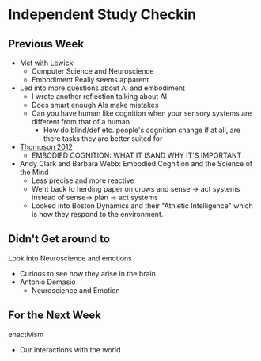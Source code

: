 # Independent Study Checkin 

## Previous Week 

- Met with Lewicki 
  - Computer Science and Neuroscience 
  - Embodiment Really seems apparent 
- Led into more questions about AI and embodiment 
  - I wrote another reflection talking about AI 
  - Does smart enough AIs make mistakes 
  - Can you have human like cognition when your sensory systems are different from that of a human 
    - How do blind/def etc. people's cognition change if at all, are there tasks they are better suited for 
- [Thompson 2012](https://canvas.case.edu/courses/19213/files/1863960/download?wrap=1)
  - EMBODIED COGNITION: WHAT IT ISAND WHY IT'S IMPORTANT
- Andy Clark and Barbara Webb: Embodied Cognition and the Science of the Mind 
  - Less precise and more reactive 
  - Went back to herding paper on crows and sense -> act systems instead of sense-> plan -> act systems 
  - Looked into Boston Dynamics and their "Athletic Intelligence" which is how they respond to the environment. 



## Didn't Get around to

Look into Neuroscience and emotions  

- Curious to see how they arise in the brain 
- Antonio Demasio 
  - Neuroscience and Emotion 



## For the Next Week

enactivism

- Our interactions with the world 